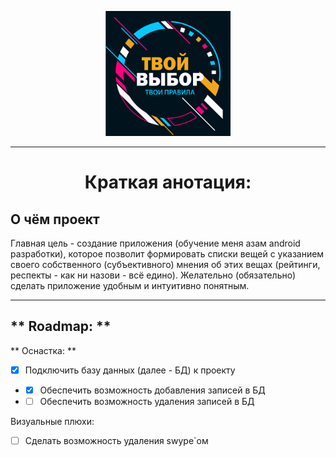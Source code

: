 <p align="center"><img src=".gitimage/logo_frame_text.png" height="200" width="200"></p>

---

<h1 align=center>Краткая анотация:</h1>

<h2>О чём проект</h2>

<p>Главная цель - создание приложения (обучение меня азам android разработки), которое позволит 
формировать списки вещей с указанием своего собственного (субъективного) мнения об этих вещах 
(рейтинги, респекты - как ни назови - всё едино). Желательно (обязательно) сделать приложение 
удобным и интуитивно понятным. </p>

***

<h2> ** Roadmap: ** </h2>

<div> ** Оснастка: ** </div>

- [X] Подключить базу данных (далее - БД) к проекту 
- - [x] Обеспечить возможность добавления записей в БД
- - [ ] Обеспечить возможность удаления записей в БД

<div>Визуальные плюхи:</div>
    
- [ ] Сделать возможность удаления swype`ом

